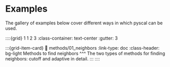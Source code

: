 # Examples

The gallery of examples below cover different ways in which pyscal can be used.

::::{grid} 1 1 2 3
:class-container: text-center
:gutter: 3

:::{grid-item-card}
:link: methods/01_neighbors
:link-type: doc
:class-header: bg-light
Methods to find neighbors
^^^
The two types of methods for finding neighbors: cutoff and adaptive in detail.
:::
::::


